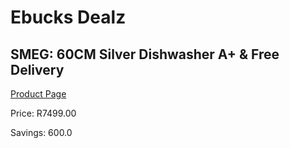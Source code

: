 
# Ebucks Dealz
## SMEG: 60CM Silver Dishwasher A+ & Free Delivery
[Product Page](https://www.ebucks.com/web/shop/productSelected.do?prodId=1031705861&catId=1196429345)

Price: R7499.00

Savings: 600.0


	